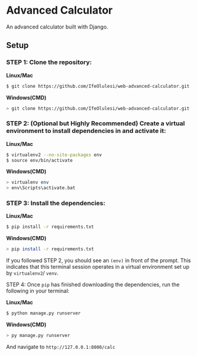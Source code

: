 # Advanced Calculator
An advanced calculator built with Django.

## Setup

### STEP 1: Clone the repository:

**Linux/Mac**
```sh
$ git clone https://github.com/IfeOlulesi/web-advanced-calculator.git
```

**Windows(CMD)**
```sh
> git clone https://github.com/IfeOlulesi/web-advanced-calculator.git
```

### STEP 2: (Optional but Highly Recommended) Create a virtual environment to install dependencies in and activate it:

**Linux/Mac**
```sh
$ virtualenv2 --no-site-packages env
$ source env/bin/activate
```

**Windows(CMD)**
```sh
> virtualenv env
> env\Scripts\activate.bat
```

### STEP 3: Install the dependencies:

**Linux/Mac**
```sh
$ pip install -r requirements.txt
```

**Windows(CMD)**
```sh
> pip install -r requirements.txt
```

If you followed STEP 2, you should see an `(env)` in front of the prompt. This indicates that this terminal
session operates in a virtual environment set up by `virtualenv2`/ `venv`.

STEP 4: Once `pip` has finished downloading the dependencies, run the following in your terminal:

**Linux/Mac**
```sh
$ python manage.py runserver
```

**Windows(CMD)**
```sh
> py manage.py runserver
```
And navigate to `http://127.0.0.1:8000/calc`
